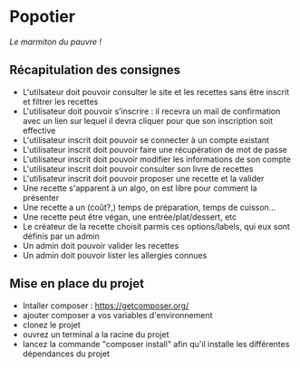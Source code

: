 # Popotier
_Le marmiton du pauvre !_

## Récapitulation des consignes

- L'utilsateur doit pouvoir consulter le site et les recettes sans être inscrit et filtrer les recettes 
- L'utilisateur doit pouvoir s’inscrire : il recevra un mail de confirmation avec un lien sur lequel il devra cliquer pour que son inscription soit effective
- L'utilisateur inscrit doit pouvoir se connecter à un compte existant
- L'utilisateur inscrit doit pouvoir faire une récupération de mot de passe 
- L'utilisateur inscrit doit pouvoir modifier les informations de son compte
- L'utilisateur inscrit doit pouvoir consulter son livre de recettes
- L'utilisateur inscrit doit pouvoir proposer une recette et la valider 
- Une recette s'apparent à un algo, on est libre pour comment la présenter
- Une recette a un (coût?,) temps de préparation, temps de cuisson...
- Une recette peut être végan, une entrée/plat/dessert, etc 
- Le créateur de la recette choisit parmis ces options/labels, qui eux sont définis par un admin
- Un admin doit pouvoir valider les recettes 
- Un admin doit pouvoir lister les allergies connues

## Mise en place du projet

- Intaller composer : https://getcomposer.org/
- ajouter composer a vos variables d'environnement
- clonez le projet
- ouvrez un terminal a la racine du projet
- lancez la commande "composer install" afin qu'il installe les différentes dépendances du projet

